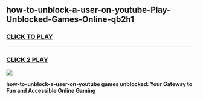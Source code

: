 
## how-to-unblock-a-user-on-youtube-Play-Unblocked-Games-Online-qb2h1
<h3>
<a href="https://premium76.site?title=how-to-unblock-a-user-on-youtube&ref=25A">CLICK TO PLAY</a></h3>
<hr>

<h3>
<a href="https://premium76.site?title=how-to-unblock-a-user-on-youtube&ref=25A">CLICK 2 PLAY</a>
  
</h3>

<a href="https://premium76.site?title=how-to-unblock-a-user-on-youtube&ref=25A"><img src="https://clearcache.store/games.png"></a>


**how-to-unblock-a-user-on-youtube games unblocked: Your Gateway to Fun and Accessible Online Gaming**
